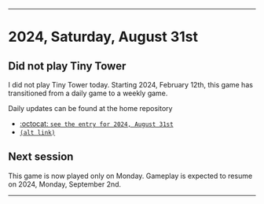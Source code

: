
***

# 2024, Saturday, August 31st

## Did not play Tiny Tower

<!-- TODO: For each weekly entry, make sure the date is correct. The day of the week should be modified in 4 places !-->

I did not play Tiny Tower today. Starting 2024, February 12th, this game has transitioned from a daily game to a weekly game.

Daily updates can be found at the home repository

- [:octocat: `see the entry for 2024, August 31st`](https://github.com/seanpm2001/SeansLifeArchive_Images_TinyTower/tree/master/tiny%20tower/2024/08_August/31/) 
- [`(alt link)`](/tiny%20tower/2024/08_August/31/)

## Next session

This game is now played only on Monday. Gameplay is expected to resume on 2024, Monday, September 2nd.

***
